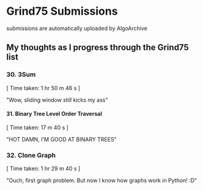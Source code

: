# Grind75 Submissions
submissions are automatically uploaded by AlgoArchive

## My thoughts as I progress through the Grind75 list

### 30. 3Sum
[ Time taken: 1 hr 50 m 46 s ]

"Wow, sliding window *still* kicks my ass"

#### 31. Binary Tree Level Order Traversal
[ Time taken: 17 m 40 s ]

"HOT DAMN, I'M GOOD AT BINARY TREES"

### 32. Clone Graph
[ Time taken: 1 hr 29 m 40 s ]

"Ouch, first graph problem. But now I know how graphs work in Python! :D"

